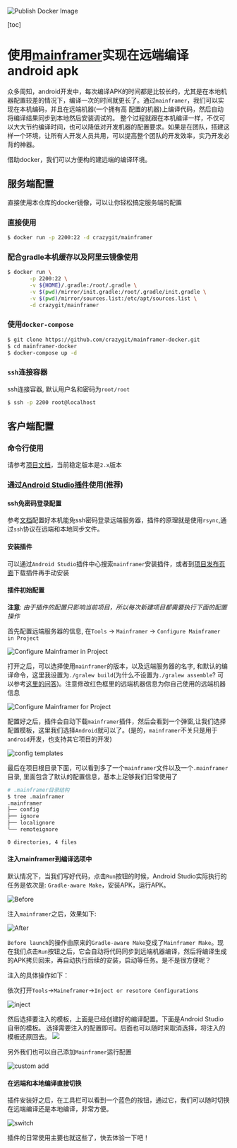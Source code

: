![Publish Docker Image](https://github.com/crazygit/mainframer-docker/workflows/Publish%20Docker%20Image/badge.svg)

[toc]

# 使用[mainframer](https://github.com/buildfoundation/mainframer)实现在远端编译android apk

众多周知，android开发中，每次编译APK的时间都是比较长的，尤其是在本地机器配置较差的情况下，编译一次的时间就更长了。通过`mainframer`，我们可以实现在本机编码，并且在远端机器(一个拥有高
配置的机器)上编译代码，然后自动将编译结果同步到本地然后安装调试的。
整个过程就跟在本机编译一样，不仅可以大大节约编译时间，也可以降低对开发机器的配置要求。如果是在团队，搭建这样一个环境，让所有人开发人员共用，可以提高整个团队的开发效率，实乃开发必背的神器。


借助docker，我们可以方便构的建远端的编译环境。

## 服务端配置

直接使用本仓库的docker镜像，可以让你轻松搞定服务端的配置

### 直接使用

```bash
$ docker run -p 2200:22 -d crazygit/mainframer
```

### 配合gradle本机缓存以及阿里云镜像使用

```bash
$ docker run \
       -p 2200:22 \
       -v ${HOME}/.gradle:/root/.gradle \
       -v $(pwd)/mirror/init.gradle:/root/.gradle/init.gradle \
       -v $(pwd)/mirror/sources.list:/etc/apt/sources.list \
       -d crazygit/mainframer
```

### 使用`docker-compose`

```bash
$ git clone https://github.com/crazygit/mainframer-docker.git
$ cd mainframer-docker
$ docker-compose up -d
```

### `ssh`连接容器

ssh连接容器, 默认用户名和密码为`root/root`

```bash
$ ssh -p 2200 root@localhost
```

## 客户端配置

### 命令行使用

请参考[项目文档](https://github.com/buildfoundation/mainframer/tree/2.x)，当前稳定版本是`2.x`版本


### 通过[Android Studio插件](https://github.com/elpassion/mainframer-intellij-plugin)使用(推荐)

#### ssh免密码登录配置

参考[文档](https://github.com/buildfoundation/mainframer/blob/v2.1.0/docs/SETUP_LOCAL.md)配置好本机能免ssh密码登录远端服务器，插件的原理就是使用`rsync`,通过`ssh`协议在远端和本地同步文件。

#### 安装插件

可以通过`Android Studio`插件中心搜索`mainframer`安装插件，或者到[项目发布页面](https://github.com/elpassion/mainframer-intellij-plugin/releases)下载插件再手动安装

#### 插件初始配置

**注意**: _由于插件的配置只影响当前项目，所以每次新建项目都需要执行下面的配置操作_


首先配置远端服务器的信息, 在`Tools` -> `Mainframer` -> `Configure Mainframer in Project`

![Configure Mainframer in Project](http://images.wiseturtles.com/1586854091.png)


打开之后，可以选择使用`mainframer`的版本，以及远端服务器的名字, 和默认的编译命令，这里我设置为`./gralew build`(为什么不设置为`./gralew assemble`? 可以参考[这里的问答](https://stackoverflow.com/a/44185464/1957625))。注意修改红色框里的远端机器信息为你自己使用的远端机器信息

![Configure Mainframer for Project](http://images.wiseturtles.com/1586855079.png)


配置好之后，插件会自动下载`mainframer`插件，然后会看到一个弹窗,让我们选择配置模板，这里我们选择`Android`就可以了。(是的，`mainframer`不关只是用于`android`开发，也支持其它项目的开发)

![config templates](http://images.wiseturtles.com/1586855293.png)

最后在项目根目录下面，可以看到多了一个`mainframer`文件以及一个`.mainframer`目录, 里面包含了默认的配置信息，基本上足够我们日常使用了

```bash
# .mainframer目录结构
$ tree .mainframer
.mainframer
├── config
├── ignore
├── localignore
└── remoteignore

0 directories, 4 files
```

#### 注入mainframer到编译选项中

默认情况下，当我们写好代码，点击`Run`按钮的时候，Android Studio实际执行的任务是依次是: `Gradle-aware Make`，安装APK，运行APK。

![Before](http://images.wiseturtles.com/1586854813.png)

注入`mainframer`之后，效果如下:

![After](http://images.wiseturtles.com/1586855427.png)

`Before launch`的操作由原来的`Gradle-aware Make`变成了`Mainframer Make`。现在我们点击`Run`按钮之后，它会自动将代码同步到远端机器编译，然后将编译生成的APK拷贝回来，再自动执行后续的安装，启动等任务。是不是很方便呢？

注入的具体操作如下：

依次打开`Tools`->`Maineframer`->`Inject or resotore Configurations`

![inject](http://images.wiseturtles.com/1586854917.png)

然后选择要注入的模板，上面是已经创建好的编译配置。下面是Android Studio自带的模板。 选择需要注入的配置即可。后面也可以随时来取消选择，将注入的模板还原回去。
![](http://images.wiseturtles.com/1586854951.png)

另外我们也可以自己添加`Mainframer`运行配置

![custom add](http://images.wiseturtles.com/1586855941.png)


#### 在远端和本地编译直接切换

插件安装好之后，在工具栏可以看到一个蓝色的按钮，通过它，我们可以随时切换在远端编译还是本地编译，非常方便。

![switch](http://images.wiseturtles.com/1586856042.png)

插件的日常使用主要也就这些了，快去体验一下吧！